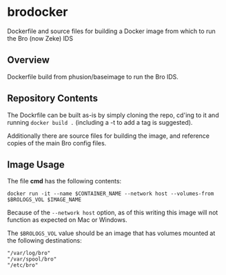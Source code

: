 # brodocker
Dockerfile and source files for building a Docker image from which to run the Bro (now Zeke) IDS

## Overview

Dockerfile build from phusion/baseimage to run the Bro IDS.

## Repository Contents

The Dockrfile can be built as-is by simply cloning the repo, cd'ing to it and running `docker build .` (including a -t to add a tag is suggested).

Additionally there are source files for building the image, and reference copies of the main Bro config files.

## Image Usage

The file **cmd** has the following contents:

```
docker run -it --name $CONTAINER_NAME --network host --volumes-from $BROLOGS_VOL $IMAGE_NAME
```

Because of the `--network host` option, as of this writing this image will not function as expected on Mac or Windows.

The `$BROLOGS_VOL` value should be an image that has volumes mounted at the following destinations:

```
"/var/log/bro"
"/var/spool/bro"
"/etc/bro"
```

